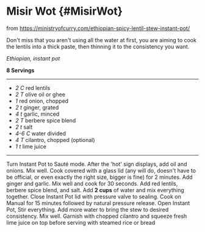 # Misir Wot {#MisirWot}

from https://ministryofcurry.com/ethiopian-spicy-lentil-stew-instant-pot/

Don't miss that you aren't using all the water at first, you are aiming to cook
the lentils into a thick paste, then thinning it to the consistency you want.

*Ethiopian, instant pot*

**8 Servings**

---

- *2 C* red lentils
- *2 T* olive oil or ghee
- *1* red onion, chopped
- *2 t* ginger, grated
- *4 t* garlic, minced
- *2 T* berbere spice blend
- *2 t* salt
- *4-6 C* water divided
- *4 T* cilantro, chopped (optional)
- *1 t* lime juice

---

Turn Instant Pot to Sauté mode. After the 'hot' sign displays, add oil and
onions. Mix well. Cook covered with a glass lid (any will do, doesn't have to
be official, or even exactly the right size, bigger is fine) for 2 minutes. Add
ginger and garlic. Mix well and cook for 30 seconds. Add red lentils, berbere
spice blend, and salt. Add **2 cups** of water and mix everything together. Close
Instant Pot lid with pressure valve to sealing. Cook on Manual for 15 minutes
followed by natural pressure release. Open Instant Pot, Stir everything. Add
more water to bring the stew to desired consistency. Mix well. Garnish with
chopped cilantro and squeeze fresh lime juice on top before serving with
steamed rice or bread

